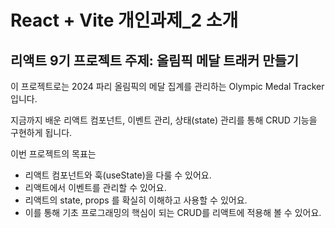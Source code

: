 # React + Vite 개인과제_2 소개
## 리액트 9기 프로젝트 주제: 올림픽 메달 트래커 만들기

이 프로젝트로는 2024 파리 올림픽의 메달 집계를 관리하는 Olympic Medal Tracker입니다. 

지금까지 배운 리액트 컴포넌트, 이벤트 관리, 상태(state) 관리를 통해 CRUD 기능을 구현하게 됩니다.


이번 프로젝트의 목표는

- 리액트 컴포넌트와 훅(useState)을 다룰 수 있어요.
- 리액트에서 이벤트를 관리할 수 있어요.
- 리액트의 state, props 를 확실히 이해하고 사용할 수 있어요.
- 이를 통해 기초 프로그래밍의 핵심이 되는 CRUD를 리액트에 적용해 볼 수 있어요.
